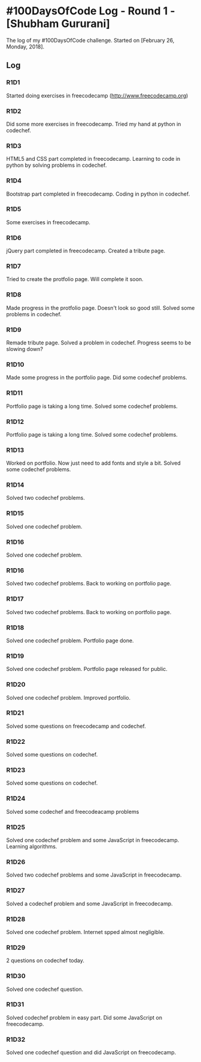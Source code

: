 # #100DaysOfCode Log - Round 1 - [Shubham Gururani]

The log of my #100DaysOfCode challenge. Started on [February 26, Monday, 2018].

## Log

### R1D1 
Started doing exercises in freecodecamp (http://www.freecodecamp.org)

### R1D2
Did some more exercises in freecodecamp. Tried my hand at python in codechef.

### R1D3
HTML5 and CSS part completed in freecodecamp. Learning to code in python by solving problems in codechef.

### R1D4
Bootstrap part completed in freecodecamp. Coding in python in codechef.

### R1D5
Some exercises in freecodecamp.

### R1D6
jQuery part completed in freecodecamp. Created a tribute page.

### R1D7
Tried to create the protfolio page. Will complete it soon.

### R1D8
Made progress in the protfolio page. Doesn't look so good still. Solved some problems in codechef.

### R1D9
Remade tribute page. Solved a problem in codechef. Progress seems to be slowing down?

### R1D10
Made some progress in the portfolio page. Did some codechef problems.

### R1D11
Portfolio page is taking a long time. Solved some codechef problems.

### R1D12
Portfolio page is taking a long time. Solved some codechef problems.

### R1D13
Worked on portfolio. Now just need to add fonts and style a bit. Solved some codechef problems.

### R1D14
Solved two codechef problems.

### R1D15
Solved one codechef problem.

### R1D16
Solved one codechef problem.

### R1D16
Solved two codechef problems. Back to working on portfolio page.

### R1D17
Solved two codechef problems. Back to working on portfolio page.

### R1D18
Solved one codechef problem. Portfolio page done.

### R1D19
Solved one codechef problem. Portfolio page released for public.

### R1D20
Solved one codechef problem. Improved portfolio.

### R1D21
Solved some questions on freecodecamp and codechef.

### R1D22
Solved some questions on codechef.

### R1D23
Solved some questions on codechef.

### R1D24
Solved some codechef and freecodeacamp problems

### R1D25
Solved one codechef problem and some JavaScript in freecodecamp. Learning algorithms.

### R1D26
Solved two codechef problems and some JavaScript in freecodecamp.

### R1D27
Solved a codechef problem and some JavaScript in freecodecamp.

### R1D28
Solved one codechef problem. Internet spped almost negligible.

### R1D29
2 questions on codechef today.

### R1D30
Solved one codechef question.

### R1D31
Solved codechef problem in easy part. Did some JavaScript on freecodecamp.

### R1D32
Solved one codechef question and did JavaScript on freecodecamp.
